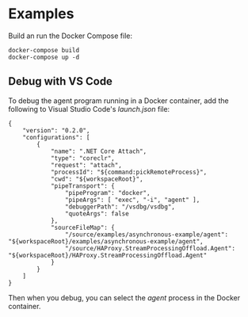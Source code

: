 # Examples

Build an run the Docker Compose file:

```
docker-compose build
docker-compose up -d
```

## Debug with VS Code

To debug the agent program running in a Docker container, add the following to Visual
Studio Code's *launch.json* file:

```
{
    "version": "0.2.0",
    "configurations": [
        {
            "name": ".NET Core Attach",
            "type": "coreclr",
            "request": "attach",
            "processId": "${command:pickRemoteProcess}",
            "cwd": "${workspaceRoot}",
            "pipeTransport": {
                "pipeProgram": "docker",
                "pipeArgs": [ "exec", "-i", "agent" ],
                "debuggerPath": "/vsdbg/vsdbg",
                "quoteArgs": false
            },
            "sourceFileMap": {
                "/source/examples/asynchronous-example/agent": "${workspaceRoot}/examples/asynchronous-example/agent",
                "/source/HAProxy.StreamProcessingOffload.Agent": "${workspaceRoot}/HAProxy.StreamProcessingOffload.Agent"
            }
        }
    ]
}
```

Then when you debug, you can select the *agent* process in the Docker container.